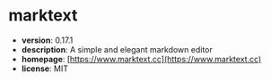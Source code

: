 # marktext

- **version**: 0.17.1
- **description**: A simple and elegant markdown editor
- **homepage**: [https://www.marktext.cc](https://www.marktext.cc)
- **license**: MIT

